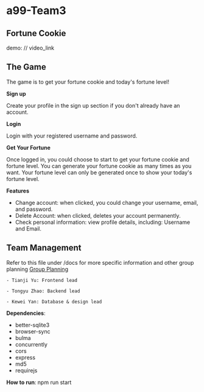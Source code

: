 # a99-Team3
## Fortune Cookie

demo: // video_link


## The Game
The game is to get your fortune cookie and today's fortune level!

**Sign up**

Create your profile in the sign up section if you don't already have an account.

**Login**

Login with your registered username and password.

**Get Your Fortune**

Once logged in, you could choose to start to get your fortune cookie and fortune level.
You can generate your fortune cookie as many times as you want.
Your fortune level can only be generated once to show your today's fortune level.

**Features**
- Change account: when clicked, you could change your username, email, and password.
- Delete Account: when clicked, deletes your account permanently.
- Check personal information: view profile details, including: Username and Email.

## Team Management

Refer to this file under /docs for more specific information and other group planning [Group Planning](/docs/planning.md)

    - Tianji Yu: Frontend lead

    - Tongyu Zhao: Backend lead

    - Kewei Yan: Database & design lead


**Dependencies**:
- better-sqlite3
- browser-sync
- bulma
- concurrently
- cors
- express
- md5
- requirejs

**How to run**: npm run start
